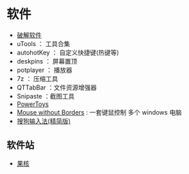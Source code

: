 # 软件

- [破解软件](https://foxirj.com/)
- uTools ： 工具合集
- autohotKey ： 自定义快捷键(热键等)
- deskpins ： 屏幕置顶
- potplayer ： 播放器
- 7z ： 压缩工具
- QTTabBar ：文件资源增强器
- Snipaste ：截图工具
- [PowerToys](https://github.com/microsoft/PowerToys/releases/)
- [Mouse without Borders](https://www.microsoft.com/en-us/download/confirmation.aspx?id=35460) : 一套键鼠控制 多个 windows 电脑
- [搜狗输入法(精简版)](https://pan.lanzoui.com/b0afxqmwj)

## 软件站

- [果核](https://www.ghxi.com/)
